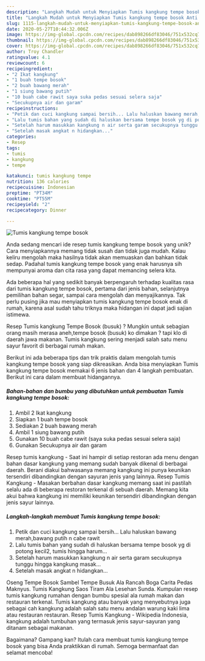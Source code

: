 ```yaml
---
description: "Langkah Mudah untuk Menyiapkan Tumis kangkung tempe bosok Anti Gagal"
title: "Langkah Mudah untuk Menyiapkan Tumis kangkung tempe bosok Anti Gagal"
slug: 1115-langkah-mudah-untuk-menyiapkan-tumis-kangkung-tempe-bosok-anti-gagal
date: 2020-05-27T10:44:32.006Z
image: https://img-global.cpcdn.com/recipes/dab898266df83046/751x532cq70/tumis-kangkung-tempe-bosok-foto-resep-utama.jpg
thumbnail: https://img-global.cpcdn.com/recipes/dab898266df83046/751x532cq70/tumis-kangkung-tempe-bosok-foto-resep-utama.jpg
cover: https://img-global.cpcdn.com/recipes/dab898266df83046/751x532cq70/tumis-kangkung-tempe-bosok-foto-resep-utama.jpg
author: Troy Chandler
ratingvalue: 4.1
reviewcount: 6
recipeingredient:
- "2 Ikat kangkung"
- "1 buah tempe bosok"
- "2 buah bawang merah"
- "1 siung bawang putih"
- "10 buah cabe rawit saya suka pedas sesuai selera saja"
- "Secukupnya air dan garam"
recipeinstructions:
- "Petik dan cuci kangkung sampai bersih... Lalu haluskan bawang merah,bawang putih n cabe rawit"
- "Lalu tumis bahan yang sudah di haluskan bersama tempe bosok yg di potong kecil2, tumis hingga harum..."
- "Setelah harum masukkan kangkung n air serta garam secukupnya tunggu hingga kangkung masak..."
- "Setelah masak angkat n hidangkan..."
categories:
- Resep
tags:
- tumis
- kangkung
- tempe

katakunci: tumis kangkung tempe 
nutrition: 136 calories
recipecuisine: Indonesian
preptime: "PT34M"
cooktime: "PT55M"
recipeyield: "2"
recipecategory: Dinner

---
```



![Tumis kangkung tempe bosok](https://img-global.cpcdn.com/recipes/dab898266df83046/751x532cq70/tumis-kangkung-tempe-bosok-foto-resep-utama.jpg)

Anda sedang mencari ide resep tumis kangkung tempe bosok yang unik? Cara menyiapkannya memang tidak susah dan tidak juga mudah. Kalau keliru mengolah maka hasilnya tidak akan memuaskan dan bahkan tidak sedap. Padahal tumis kangkung tempe bosok yang enak harusnya sih mempunyai aroma dan cita rasa yang dapat memancing selera kita.

Ada beberapa hal yang sedikit banyak berpengaruh terhadap kualitas rasa dari tumis kangkung tempe bosok, pertama dari jenis bahan, selanjutnya pemilihan bahan segar, sampai cara mengolah dan menyajikannya. Tak perlu pusing jika mau menyiapkan tumis kangkung tempe bosok enak di rumah, karena asal sudah tahu triknya maka hidangan ini dapat jadi sajian istimewa.

Resep Tumis kangkung Tempe Bosok (busuk) ? Mungkin untuk sebagian orang masih merasa aneh,tempe bosok (busuk) ko dimakan ? tapi klo di daerah jawa makanan. Tumis kangkung sering menjadi salah satu menu sayur favorit di berbagai rumah makan.


Berikut ini ada beberapa tips dan trik praktis dalam mengolah tumis kangkung tempe bosok yang siap dikreasikan. Anda bisa menyiapkan Tumis kangkung tempe bosok memakai 6 jenis bahan dan 4 langkah pembuatan. Berikut ini cara dalam membuat hidangannya.

<!--inarticleads1-->

##### Bahan-bahan dan bumbu yang dibutuhkan untuk pembuatan Tumis kangkung tempe bosok:

1. Ambil 2 Ikat kangkung
1. Siapkan 1 buah tempe bosok
1. Sediakan 2 buah bawang merah
1. Ambil 1 siung bawang putih
1. Gunakan 10 buah cabe rawit (saya suka pedas sesuai selera saja)
1. Gunakan Secukupnya air dan garam


Resep tumis kangkung - Saat ini hampir di setiap restoran ada menu dengan bahan dasar kangkung yang memang sudah banyak dikenal di berbagai daerah. Berani diakui bahwasanya memang kangkung ini punya keunikan tersendiri dibandingkan dengan sayuran jenis yang lainnya. Resep Tumis Kangkung - Masakan berbahan dasar kangkung memang saat ini pastilah selalu ada di beberapa restoran terkenal di sebuah daerah. Memang kita akui bahwa kangkung ini memiliki keunikan tersendiri dibandingkan dengan jenis sayur lainnya. 

<!--inarticleads2-->

##### Langkah-langkah membuat Tumis kangkung tempe bosok:

1. Petik dan cuci kangkung sampai bersih... Lalu haluskan bawang merah,bawang putih n cabe rawit
1. Lalu tumis bahan yang sudah di haluskan bersama tempe bosok yg di potong kecil2, tumis hingga harum...
1. Setelah harum masukkan kangkung n air serta garam secukupnya tunggu hingga kangkung masak...
1. Setelah masak angkat n hidangkan...


Oseng Tempe Bosok Sambel Tempe Busuk Ala Rancah Boga Carita Pedas Maknyus. Tumis Kangkung Saos Tiram Ala Lesehan Sunda. Kumpulan resep tumis kangkung rumahan dengan bumbu spesial ala rumah makan dan restauran terkenal. Tumis kangkung atau banyak yang menyebutnya juga sebagai cah kangkung adalah salah satu menu andalan warung kaki lima atau restauran restauran. Resep Tumis Kangkung - Wikipedia Indonesia, kangkung adalah tumbuhan yang termasuk jenis sayur-sayuran yang ditanam sebagai makanan. 

Bagaimana? Gampang kan? Itulah cara membuat tumis kangkung tempe bosok yang bisa Anda praktikkan di rumah. Semoga bermanfaat dan selamat mencoba!
